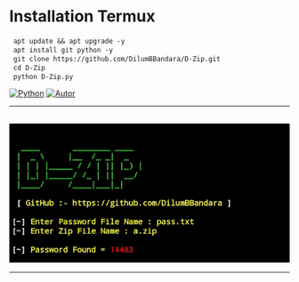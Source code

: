 # Installation Termux
     apt update && apt upgrade -y
     apt install git python -y
     git clone https://github.com/DilumBBandara/D-Zip.git
     cd D-Zip
     python D-Zip.py

<a href="https://github.com/DilumBBandara"><img title="Python" src="https://img.shields.io/badge/Python--green?style=for-the-badge&logo=python"></a>
<a href="https://github.com/DilumBBandara"><img title="Autor" src="https://img.shields.io/badge/Author-D.M.D.U.Bandara-blue?style=for-the-badge&logo=github"></a>

<hr>
<br><img src="D-Zip.jpg"><hr>
